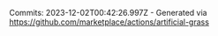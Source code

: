 Commits: 2023-12-02T00:42:26.997Z - Generated via https://github.com/marketplace/actions/artificial-grass
<br>
